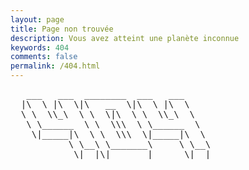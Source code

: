```yaml
---
layout: page
title: Page non trouvée
description: Vous avez atteint une planète inconnue
keywords: 404
comments: false
permalink: /404.html
---
```


<style>
  pre {
        background: none;
        border: none;
  }
</style>

<!----------------------------------------------------------------
  R2D2, fourni par : https://patorjk.com/software/taag/#p=display&
------------------------------------------------------------------>
<pre>
   ___   ___  ________  ___   ___
  |\  \ |\  \|\   __  \|\  \ |\  \
  \ \  \\_\  \ \  \|\  \ \  \\_\  \
   \ \______  \ \  \\\  \ \______  \
    \|_____|\  \ \  \\\  \|_____|\  \
           \ \__\ \_______\     \ \__\
            \|__|\|_______|      \|__|
</pre>

